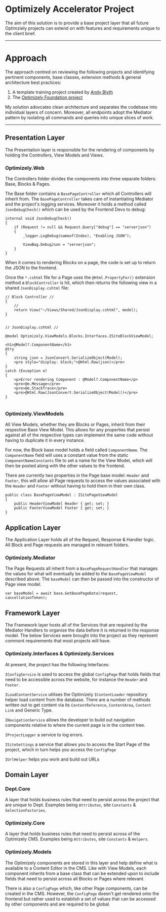 # Optimizely Accelerator Project
The aim of this solution is to provide a base project layer that all future Optimziely projects can extend on with features and requirements
unique to the client brief.

***
# Approach
The approach centred on reviewing the following projects and identifying pertinent components, base classes, extension methods & general architecture best practices:

1. A template training project created by [Andy Blyth](https://github.com/technicaldogsbody/optimizely-reactjsnet-training) 
2. The [Optimizely Foundation project](https://github.com/episerver/Foundation/tree/master/src/Foundation)

My solution adovcates clean architecture and separates the codebase into individual layers of concern. Moreover, all endpoints adopt the Mediator pattern by isolating all commands and queries into unique slices of work.

***
## Presentation Layer
The Presentation layer is responsible for the rendering of components by holding the Controllers, View Models and Views.

### Optimizely.Web
The Controllers folder divides the components into three separate folders: Base, Blocks & Pages.

The Base folder contains a `BasePageController` which all Controllers will inherit from. The `BasePageController` takes care of instantiating Mediator and the project's logging services. Moreover it holds a method called `JsonDebugCheck()` which can be used by the Frontend Devs to debug:

```
internal void JsonDebugCheck()
{
    if (Request != null && Request.Query["debug"] == "serverjson")
    {
        _logger.LogDebug(nameof(Index), "Enabling JSON");

        ViewBag.DebugJson = "serverjson";
    }
}
```

When it comes to rendering Blocks on a page, the code is set up to return the JSON to the frontend.

Once the `*.cshtml` file for a Page uses the `@Html.PropertyFor()` extension method a `BlockController` is hit, which then returns the following view in a shared `JsonDisplay.cshtml` file:

```
// Block Controller //
{
    //
    return View("~/Views/Shared/JsonDisplay.cshtml", model);
}


// JsonDisplay.cshtml //

@model Optimizely.ViewModels.Blocks.Interfaces.ISiteBlockViewModel;

<h1>@Model?.ComponentName</h1>
@try
{
    string json = JsonConvert.SerializeObject(Model);
    <pre style="display: block;">@Html.Raw(json)</pre>
}
catch (Exception e)
{
    <p>Error rendering Component : @Model?.ComponentName</p>
    <pre>@e.Message</pre>
    <pre>@e.StackTrace</pre>
    <pre>@Html.Raw(JsonConvert.SerializeObject(Model))</pre>
}


```

### Optimizely.ViewModels
All View Models, whether they are Blocks or Pages, inherit from their respective Base View Model. This allows for any properties that persist against all of the respective types can implement the same code without having to duplicate it in every instance. 

For now, the Block base model holds a field called `ComponentName`. The `ComponentName` field will uses a constant value from the static `ComponentNameConstants` file to set a name for the View Model, which will then be posted along with the other values to the frontend.

There are currently two properties in the Page base model: `Header` and `Footer`, this will allow all Page requests to access the values associated with the `Header` and `Footer` without having to hold them in their own class. 

```
public class BasePageViewModel : ISitePageViewModel
{
    public HeaderViewModel Header { get; set; }
    public FooterViewModel Footer { get; set; }
}
```

## Application Layer
The Application Layer holds all of the Request, Response & Handler logic. All Block and Page requests are managed in relevant folders. 

### Optimizely.Mediator
The Page Requests all inherit from a `BasePageRequestHandler` that manages the values for what will eventually be added to the `BasePageViewModel` described above. The `baseModel` can then be passed into the constructor of Page view model.
```
var baseModel = await base.GetBasePageData(request, cancellationToken);
```

## Framework Layer
The Framework layer hosts all of the Services that are required by the Mediator Handlers to organise the data before it is returned in the response model. The below Services were brought into the project as they represent commont requirements that most projects will have.

### Optimizely.Interfaces & Optimizely.Services
At present, the project has the following Interfaces:

`IConfigService` is used to access the global `ConfigPage` that holds fields that need to be accessible across the website, for instance the `Header` and `Footer`. 

`ILoadContentService` utilises the Optimizely `IContentLoader` repository helper load content from the database. There are a number of methods written out to get content via its `ContentReference`, `ContentArea`, `Content Link` and Generic Type.

`INavigationService` allows the developer to build out navigation components relative to where the current page is in the content tree.

`IProjectLogger` a service to log errors.

`ISiteSettings` a service that allows you to access the Start Page of the project, which in turn helps you access the `ConfigPage`

`IUrlHelper` helps you work and build out URLs

## Domain Layer
### Dept.Core
A layer that holds business rules that need to persist across the project that are unique to Dept. Examples being `Attributes`, site `Constants` & `SelectionFactories`.

### Optimizely.Core
A layer that holds business rules that need to persist across of the Optimizely CMS. Examples being `Attributes`, site `Constants` & `Helpers`.

### Optimizely.Models
The Optimizely components are stored in this layer and help define what is available to a Content Editor in the CMS. Like with View Models, each component inherits from a base class that can be extended upon to include fields that need to persist across all Blocks or Pages where relevant. 

There is also a `ConfigPage` which, like other Page components, can be created in the CMS. However, the `ConfigPage` doesn't get rendered onto the frontend but rather used to establish a set of values that can be accessed by other components and are required to be global. 
